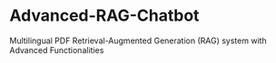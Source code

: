 # Advanced-RAG-Chatbot
Multilingual PDF Retrieval-Augmented Generation (RAG) system with Advanced Functionalities
